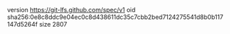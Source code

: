 version https://git-lfs.github.com/spec/v1
oid sha256:0e8c8ddc9e04ec0c8d438611dc35c7cbb2bed7124275541d8b0b117147d5264f
size 2807

